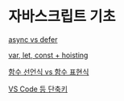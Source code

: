 # 자바스크립트 기초

[async vs defer](https://www.notion.so/async-VS-defer-8f87065ffb8542cc881144017249462a)

[var, let, const + hoisting](https://www.notion.so/var-let-const-hoisting-0acb866f34e546f6b8ca44712b5c45f0)

[함수 선언식 vs 함수 표현식](https://www.notion.so/vs-0dbcd03213f5401983e213f0b1a4dda3)

[VS Code 등 단축키](https://www.notion.so/VS-Code-e765effe81dd4af79bf5afbfcd82672d)

